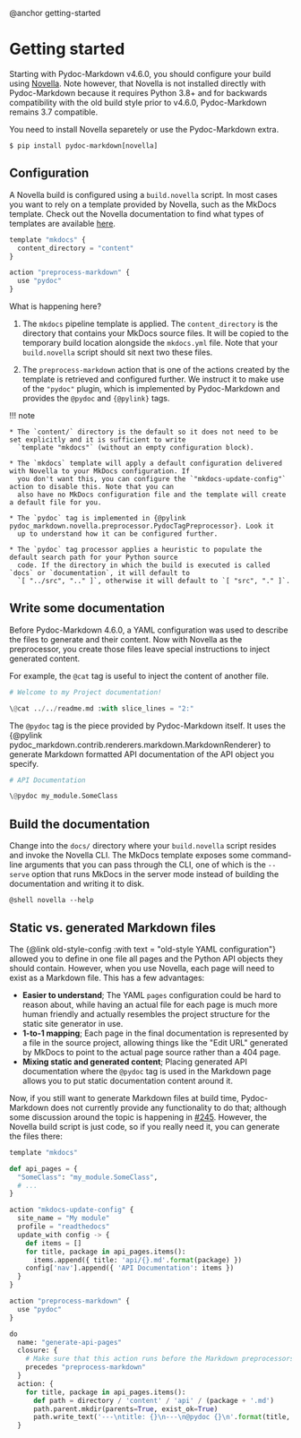@anchor getting-started
# Getting started

  [Novella]: https://niklasrosenstein.github.io/novella/

Starting with Pydoc-Markdown v4.6.0, you should configure your build using [Novella]. Note however, that Novella
is not installed directly with Pydoc-Markdown because it requires Python 3.8+ and for backwards compatibility with
the old build style prior to v4.6.0, Pydoc-Markdown remains 3.7 compatible.

You need to install Novella separetely or use the Pydoc-Markdown extra.

    $ pip install pydoc-markdown[novella]

## Configuration

A Novella build is configured using a `build.novella` script. In most cases you want to rely on a template provided
by Novella, such as the MkDocs template. Check out the Novella documentation to find what types of templates
are available [here](https://niklasrosenstein.github.io/novella/components/templates_/).

```py title="docs/build.novella"
template "mkdocs" {
  content_directory = "content"
}

action "preprocess-markdown" {
  use "pydoc"
}
```

What is happening here?

1. The `mkdocs` pipeline template is applied. The `content_directory` is the directory that contains your MkDocs
   source files. It will be copied to the temporary build location alongside the `mkdocs.yml` file. Note that your
   `build.novella` script should sit next two these files.

2. The `preprocess-markdown` action that is one of the actions created by the template is retrieved and configured
   further. We instruct it to make use of the `"pydoc"` plugin, which is implemented by Pydoc-Markdown and provides
   the `@pydoc` and `{@pylink}` tags.

!!! note

    * The `content/` directory is the default so it does not need to be set explicitly and it is sufficient to write
      `template "mkdocs"` (without an empty configuration block).
    
    * The `mkdocs` template will apply a default configuration delivered with Novella to your MkDocs configuration. If
      you don't want this, you can configure the `"mkdocs-update-config"` action to disable this. Note that you can
      also have no MkDocs configuration file and the template will create a default file for you.
    
    * The `pydoc` tag is implemented in {@pylink pydoc_markdown.novella.preprocessor.PydocTagPreprocessor}. Look it
      up to understand how it can be configured further.

    * The `pydoc` tag processor applies a heuristic to populate the default search path for your Python source
      code. If the directory in which the build is executed is called `docs` or `documentation`, it will default to
      `[ "../src", ".." ]`, otherwise it will default to `[ "src", "." ]`.

## Write some documentation

Before Pydoc-Markdown 4.6.0, a YAML configuration was used to describe the files to generate and their content. Now
with Novella as the preprocessor, you create those files leave special instructions to inject generated content.

For example, the `@cat` tag is useful to inject the content of another file.

```py title="docs/content/index.md"
# Welcome to my Project documentation!

\@cat ../../readme.md :with slice_lines = "2:"
```

The `@pydoc` tag is the piece provided by Pydoc-Markdown itself. It uses the {@pylink
pydoc_markdown.contrib.renderers.markdown.MarkdownRenderer} to generate Markdown formatted API documentation of
the API object you specify.

```py title="docs/content/api.md"
# API Documentation

\@pydoc my_module.SomeClass
```

## Build the documentation

Change into the `docs/` directory where your `build.novella` script resides and invoke the Novella CLI. The MkDocs
template exposes some command-line arguments that you can pass through the CLI, one of which is the `--serve` option
that runs MkDocs in the server mode instead of building the documentation and writing it to disk.

``` title="$ novella --help"
@shell novella --help
```

## Static vs. generated Markdown files

The {@link old-style-config :with text = "old-style YAML configuration"} allowed you to define in one file all pages
and the Python API objects they should contain. However, when you use Novella, each page will need to exist as a
Markdown file. This has a few advantages:

* __Easier to understand__; The YAML `pages` configuration could be hard to reason about, while having an actual
  file for each page is much more human friendly and actually resembles the project structure for the static site
  generator in use.
* __1-to-1 mapping__; Each page in the final documentation is represented by a file in the source project, allowing
  things like the "Edit URL" generated by MkDocs to point to the actual page source rather than a 404 page.
* __Mixing static and generated content__; Placing generated API documentation where the `@pydoc` tag is used in the
  Markdown page allows you to put static documentation content around it.

Now, if you still want to generate Markdown files at build time, Pydoc-Markdown does not currently provide any
functionality to do that; although some discussion around the topic is happening in [#245][]. However, the Novella
build script is just code, so if you really need it, you can generate the files there:

  [#245]: https://github.com/NiklasRosenstein/pydoc-markdown/discussions/254

```py title="docs/build.novella"
template "mkdocs"

def api_pages = {
  "SomeClass": "my_module.SomeClass",
  # ...
}

action "mkdocs-update-config" {
  site_name = "My module"
  profile = "readthedocs"
  update_with config -> {
    def items = []
    for title, package in api_pages.items():
      items.append({ title: 'api/{}.md'.format(package) })
    config['nav'].append({ 'API Documentation': items })
  }
}

action "preprocess-markdown" {
  use "pydoc"
}

do
  name: "generate-api-pages"
  closure: {
    # Make sure that this action runs before the Markdown preprocessors.
    precedes "preprocess-markdown"
  }
  action: {
    for title, package in api_pages.items():
      def path = directory / 'content' / 'api' / (package + '.md')
      path.parent.mkdir(parents=True, exist_ok=True)
      path.write_text('---\ntitle: {}\n---\n@pydoc {}\n'.format(title, package))
  }
```
